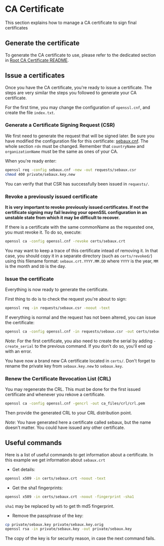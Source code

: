 CA Certificate
==============

This section explains how to manage a CA certificate to sign final certificates


Generate the certificate
------------------------

To generate the CA certificate to use, please refer to the dedicated section in
[Root CA Certificate README](../rootCA/README.md#issue_ca_certificate).


Issue a certificates
---------------------

Once you have the CA certificate, you're ready to issue a certificate. The steps
are very similar the steps you followed to generate your CA certificate.

For the first time, you may change the configuration of `openssl.cnf`, and
create the file `index.txt`.

### Generate a Certificate Signing Request (CSR)

We first need to generate the request that will be signed later. Be sure you
have modified the configuration file for this certificate: [sebaux.cnf][sebaux].
The whole section `rdn` must be changed. Remember that `countryName` and
 `organizationName` must be the same as ones of your CA.

When you're ready enter:
```bash
openssl req -config sebaux.cnf -new -out requests/sebaux.csr
chmod 400 private/sebaux.key.new
```

You can verify that that CSR has successfully been issued in `requests/`.


### Revoke a previously issued certificate

__It is very important to revoke previously issued certificates. If not the
certificate signing may fail leaving your openSSL configuration in an unstable
state from which it may be difficult to recover.__

If there is a certificate with the same commonName as the requested one, you
must revoke it. To do so, execute:
```bash
openssl ca -config openssl.cnf -revoke certs/sebaux.crt
```

You may want to keep a trace of this certificate intead of removing it. In that
case, you should copy it in a separate directory (such as `certs/revoked/`)
using this filename format: `sebaux.crt.YYYY.MM.DD` where `YYYY` is the year,
`MM` is the month and `DD` is the day.


### Issue the certificate

Everything is now ready to generate the certificate.

First thing to do is to check the request you're about to sign:
```bash
openssl req -in requests/sebaux.csr -noout -text
```

If everything is normal and the request has not been altered, you can issue the
certificate:
```bash
openssl ca -config openssl.cnf -in requests/sebaux.csr -out certs/sebaux.crt
```

_Note_: For the first certificate, you also need to create the serial by adding
 `-create_serial` to the previous command. If you don't do so, you'll end up 
 with an error.

You have now a brand new CA certificate located in `certs/`. Don't forget to
rename the private key from `sebaux.key.new` to `sebaux.key`.


### Renew the Certificate Revocation List (CRL)

You may regenerate the CRL. This must be done for the first issued certificate
and whenever you rekove a certificate.
```bash
openssl ca -config openssl.cnf -gencrl -out ca_files/crl/crl.pem
```

Then provide the generated CRL to your CRL distribution point.


_Note_: You have generated here a certificate called sebaux, but the name
doesn't matter. You could have issued any other certificate.


Useful commands
---------------

Here is a list of useful commands to get information about a certificate. In
this example we get information about `sebaux.crt`

- Get details:
```bash
openssl x509 -in certs/sebaux.crt -noout -text
```

- Get the sha1 fingerprints:
```bash
openssl x509 -in certs/sebaux.crt -noout -fingerprint -sha1
```
`sha1` may be replaced by `md5` to get th md5 fingerprint.

- Remove the passphrase of the key:
```bash
cp private/sebaux.key private/sebaux.key.orig
openssl rsa -in private/sebaux.key -out private/sebaux.key
```
The copy of the key is for security reason, in case the next command fails.


[sebaux]: sebaux.cnf
